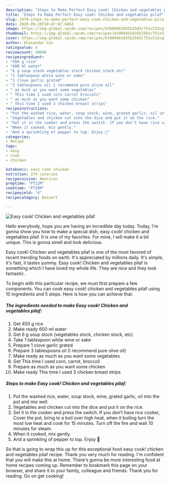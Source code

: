 ```yaml
---
description: "Steps to Make Perfect Easy cook! Chicken and vegetables pilaf"
title: "Steps to Make Perfect Easy cook! Chicken and vegetables pilaf"
slug: 2479-steps-to-make-perfect-easy-cook-chicken-and-vegetables-pilaf
date: 2020-09-26T18:47:07.646Z
image: https://img-global.cpcdn.com/recipes/b39094b1835b2503/751x532cq70/easy-cook-chicken-and-vegetables-pilaf-recipe-main-photo.jpg
thumbnail: https://img-global.cpcdn.com/recipes/b39094b1835b2503/751x532cq70/easy-cook-chicken-and-vegetables-pilaf-recipe-main-photo.jpg
cover: https://img-global.cpcdn.com/recipes/b39094b1835b2503/751x532cq70/easy-cook-chicken-and-vegetables-pilaf-recipe-main-photo.jpg
author: Alexander Cox
ratingvalue: 4
reviewcount: 30040
recipeingredient:
- "450 g rice"
- "600 ml water"
- "6 g soup stock vegetables stock chicken stock etc"
- "1 tablespoon white wine or sake"
- "1 clove garlic grated"
- "3 tablespoons oil I recommend pure olive oil"
- " as much as you want some vegetables"
- " This time I used corn carrot broccoli"
- " as much as you want some chicken"
- " This time I used 3 chicken breast strips"
recipeinstructions:
- "Put the washed rice, water, soup stock, wine, grated garlic, oil into the pot and mix well."
- "Vegetables and chicken cut into the dice and put it on the rice."
- "Set it in the cooker and press the switch. If you don’t have rice cooker, Cover the pot, bring to a boil over high heat, when it boiling turn the most low heat and cook for 15 minutes. Turn off the fire and wait 10 minutes for steam."
- "When it cooked, mix gently."
- "And a sprinkling of pepper to top. Enjoy 💛"
categories:
- Recipe
tags:
- easy
- cook
- chicken

katakunci: easy cook chicken 
nutrition: 274 calories
recipecuisine: American
preptime: "PT12M"
cooktime: "PT38M"
recipeyield: "4"
recipecategory: Dessert

---
```



![Easy cook! Chicken and vegetables pilaf](https://img-global.cpcdn.com/recipes/b39094b1835b2503/751x532cq70/easy-cook-chicken-and-vegetables-pilaf-recipe-main-photo.jpg)

Hello everybody, hope you are having an incredible day today. Today, I'm gonna show you how to make a special dish, easy cook! chicken and vegetables pilaf. It is one of my favorites. For mine, I will make it a bit unique. This is gonna smell and look delicious.

Easy cook! Chicken and vegetables pilaf is one of the most favored of recent trending foods on earth. It's appreciated by millions daily. It's simple, it's fast, it tastes yummy. Easy cook! Chicken and vegetables pilaf is something which I have loved my whole life. They are nice and they look fantastic.




To begin with this particular recipe, we must first prepare a few components. You can cook easy cook! chicken and vegetables pilaf using 10 ingredients and 5 steps. Here is how you can achieve that.

<!--inarticleads1-->

##### The ingredients needed to make Easy cook! Chicken and vegetables pilaf:

1. Get 450 g rice
1. Make ready 600 ml water
1. Get 6 g soup stock (vegetables stock, chicken stock, etc)
1. Take 1 tablespoon white wine or sake
1. Prepare 1 clove garlic grated
1. Prepare 3 tablespoons oil (I recommend pure olive oil)
1. Make ready  as much as you want some vegetables
1. Get  This time I used corn, carrot, broccoli
1. Prepare  as much as you want some chicken
1. Make ready  This time I used 3 chicken breast strips




<!--inarticleads2-->

##### Steps to make Easy cook! Chicken and vegetables pilaf:

1. Put the washed rice, water, soup stock, wine, grated garlic, oil into the pot and mix well.
1. Vegetables and chicken cut into the dice and put it on the rice.
1. Set it in the cooker and press the switch. If you don’t have rice cooker, Cover the pot, bring to a boil over high heat, when it boiling turn the most low heat and cook for 15 minutes. Turn off the fire and wait 10 minutes for steam.
1. When it cooked, mix gently.
1. And a sprinkling of pepper to top. Enjoy 💛




So that is going to wrap this up for this exceptional food easy cook! chicken and vegetables pilaf recipe. Thank you very much for reading. I'm confident that you will make this at home. There's gonna be more interesting food at home recipes coming up. Remember to bookmark this page on your browser, and share it to your family, colleague and friends. Thank you for reading. Go on get cooking!
